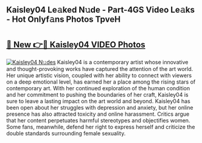 ## Kaisley04 Le𝚊ked N𝚞de - Part-4GS Video Le𝚊ks - Hot Onlyf𝚊ns Photos TpveH

# <h2><a href="http://ab3401.deff.icu/?id=Kaisley04">🔗 New 👉🔴 Kaisley04 VIDEO Photos</a></h2>

[![Kaisley04 N𝚞des](https://i.imgur.com/rIISA9y.gif)](http://ab3401.deff.icu/?id=Kaisley04)
Kaisley04 is a contemporary artist whose innovative and thought-provoking works have captured the attention of the art world. Her unique artistic vision, coupled with her ability to connect with viewers on a deep emotional level, has earned her a place among the rising stars of contemporary art. With her continued exploration of the human condition and her commitment to pushing the boundaries of her craft, Kaisley04 is sure to leave a lasting impact on the art world and beyond. Kaisley04 has been open about her struggles with depression and anxiety, but her online presence has also attracted toxicity and online harassment. Critics argue that her content perpetuates harmful stereotypes and objectifies women. Some fans, meanwhile, defend her right to express herself and criticize the double standards surrounding female sexuality.
